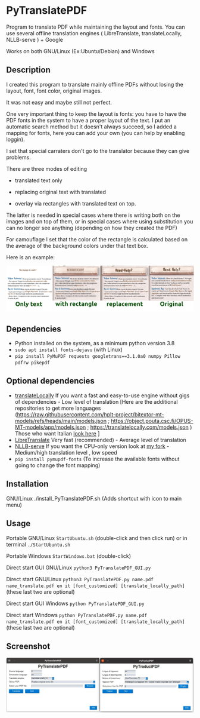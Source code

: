 # PyTranslatePDF
Program to translate PDF while maintaining the layout and fonts. You can use several offline translation engines ( LibreTranslate, translateLocally, NLLB-serve ) + Google

Works on both GNU/Linux (Ex:Ubuntu/Debian) and Windows

## Description
I created this program to translate mainly offline PDFs without losing the layout, font, font color, original images.

It was not easy and maybe still not perfect.

One very important thing to keep the layout is fonts: you have to have the PDF fonts in the system to have a proper layout of the text. I put an automatic search method but it doesn't always succeed, so I added a mapping for fonts, here you can add your own (you can help by enabling loggin).

I set that special carraters don't go to the translator because they can give problems.

There are three modes of editing 

- translated text only

- replacing original text with translated

- overlay via rectangles with translated text on top.

The latter is needed in special cases where there is writing both on the images and on top of them, or in special cases where using substitution you can no longer see anything (depending on how they created the PDF)

For camouflage I set that the color of the rectangle is calculated based on the average of the background colors under that text box.

Here is an example:

![alt text](https://github.com/MoonDragon-MD/PyTranslatePDF/blob/main/img/Comparazione.png?raw=true)

## Dependencies
- Python installed on the system, as a minimum python version 3.8
- ```sudo apt install fonts-dejavu```       (with Linux)
- ```pip install PyMuPDF requests googletrans==3.1.0a0 numpy Pillow pdfrw pikepdf```

## Optional dependencies
- [translateLocally](https://github.com/XapaJIaMnu/translateLocally) If you want a fast and easy-to-use engine without gigs of dependencies - Low level of translation [Here are the additional repositories to get more languages (https://raw.githubusercontent.com/hplt-project/bitextor-mt-models/refs/heads/main/models.json ; https://object.pouta.csc.fi/OPUS-MT-models/app/models.json ; https://translatelocally.com/models.json ) Those who want Italian [look here](https://github.com/MoonDragon-MD/ITA-models-translateLocally-) ]
- [LibreTranslate](https://github.com/XapaJIaMnu/translateLocally) Very fast (recommended) - Average level of translation
- [NLLB-serve](https://github.com/thammegowda/nllb-serve) If you want the CPU-only version look at [my fork](https://github.com/MoonDragon-MD/nllb-serve-slim) - Medium/high translation level , low speed
- ```pip install pymupdf-fonts```       (To increase the available fonts without going to change the font mapping)

## Installation
GNU/Linux     ./install_PyTranslatePDF.sh (Adds shortcut with icon to main menu)

## Usage
Portable GNU/Linux            ```StartUbuntu.sh``` (double-click and then click run) or in terminal ```./StartUbuntu.sh```

Portable Windows              ```StartWindows.bat``` (double-click)

Direct start GUI GNU/Linux    ```python3 PyTranslatePDF_GUI.py```

Direct start GNU/Linux        ```python3 PyTranslatePDF.py name.pdf name_translate.pdf en it [font_customized] [translate_locally_path]``` (these last two are optional)

Direct start GUI Windows      ```python PyTranslatePDF_GUI.py```

Direct start Windows          ```python PyTranslatePDF.py name.pdf name_translate.pdf en it [font_customized] [translate_locally_path]``` (these last two are optional)

## Screenshot
![alt text](https://github.com/MoonDragon-MD/PyTranslatePDF/blob/main/img/Schermata.jpg?raw=true)

